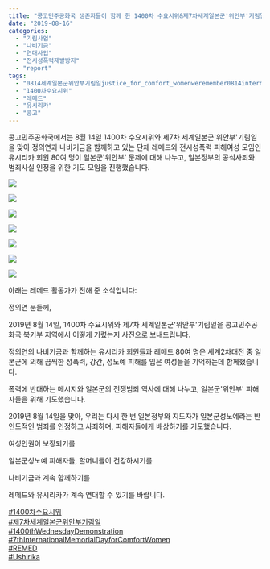 ```yaml
---
title: "콩고민주공화국 생존자들이 함께 한 1400차 수요시위&제7차세계일본군'위안부'기림일 연대행사"
date: "2019-08-16"
categories: 
  - "기림사업"
  - "나비기금"
  - "연대사업"
  - "전시성폭력재발방지"
  - "report"
tags: 
  - "0814세계일본군위안부기림일justice_for_comfort_womenweremember0814internationalmemorialdayforcomfortwomencomfortwomenm"
  - "1400차수요시위"
  - "레메드"
  - "유시리카"
  - "콩고"
---
```


콩고민주공화국에서는 8월 14일 1400차 수요시위와 제7차 세계일본군'위안부'기림일을 맞아 정의연과 나비기금을 함께하고 있는 단체 레메드와 전시성폭력 피해여성 모임인 유시리카 회원 80여 명이 일본군'위안부' 문제에 대해 나누고, 일본정부의 공식사죄와 범죄사실 인정을 위한 기도 모임을 진행했습니다.

![](https://r2.womenandwar.net/2019/08/콩고민주공화국-레메드_-8.14-1400차-수요시위-및-제7차-세계일본군위안부기림일-연대행동_정의기억연대-제공-1-1024x683.jpg)

![](https://r2.womenandwar.net/2019/08/콩고민주공화국-레메드_-8.14-1400차-수요시위-및-제7차-세계일본군위안부기림일-연대행동_정의기억연대-제공-2-1024x683.jpg)

![](https://r2.womenandwar.net/2019/08/콩고민주공화국-레메드_-8.14-1400차-수요시위-및-제7차-세계일본군위안부기림일-연대행동_정의기억연대-제공-3-1024x683.jpg)

![](https://r2.womenandwar.net/2019/08/콩고민주공화국-레메드_-8.14-1400차-수요시위-및-제7차-세계일본군위안부기림일-연대행동_정의기억연대-제공-4-1024x683.jpg)

![](https://r2.womenandwar.net/2019/08/콩고민주공화국-레메드_-8.14-1400차-수요시위-및-제7차-세계일본군위안부기림일-연대행동_정의기억연대-제공-5-1024x683.jpg)

![](https://r2.womenandwar.net/2019/08/콩고민주공화국-레메드_-8.14-1400차-수요시위-및-제7차-세계일본군위안부기림일-연대행동_정의기억연대-제공-6-1024x683.jpg)

![](https://r2.womenandwar.net/2019/08/콩고민주공화국-레메드_-8.14-1400차-수요시위-및-제7차-세계일본군위안부기림일-연대행동_정의기억연대-제공-7-1024x683.jpg)

아래는 레메드 활동가가 전해 준 소식입니다:

정의연 분들께,

2019년 8월 14일, 1400차 수요시위와 제7차 세계일본군'위안부'기림일을 콩고민주공화국 북키부 지역에서 어떻게 기렸는지 사진으로 보내드립니다.

정의연의 나비기금과 함께하는 유시리카 회원들과 레메드 80여 명은 세계2차대전 중 일본군에 의해 끔찍한 성폭력, 강간, 성노예 피해를 입은 여성들을 기억하는데 함께했습니다.

폭력에 반대하는 메시지와 일본군의 전쟁범죄 역사에 대해 나누고, 일본군'위안부' 피해자들을 위해 기도했습니다.

2019년 8월 14일을 맞아, 우리는 다시 한 번 일본정부와 지도자가 일본군성노예라는 반인도적인 범죄를 인정하고 사죄하며, 피해자들에게 배상하기를 기도했습니다.

여성인권이 보장되기를

일본군성노예 피해자들, 할머니들이 건강하시기를

나비기금과 계속 함께하기를

레메드와 유시리카가 계속 연대할 수 있기를 바랍니다.

[#1400차수요시위](https://www.facebook.com/hashtag/1400%EC%B0%A8%EC%88%98%EC%9A%94%EC%8B%9C%EC%9C%84?source=feed_text&epa=HASHTAG)  
[#제7차세계일본군위안부기림일](https://www.facebook.com/hashtag/%EC%A0%9C7%EC%B0%A8%EC%84%B8%EA%B3%84%EC%9D%BC%EB%B3%B8%EA%B5%B0%EC%9C%84%EC%95%88%EB%B6%80%EA%B8%B0%EB%A6%BC%EC%9D%BC?source=feed_text&epa=HASHTAG)  
[#1400thWednesdayDemonstration](https://www.facebook.com/hashtag/1400thwednesdaydemonstration?source=feed_text&epa=HASHTAG)  
[#7thInternationalMemorialDayforComfortWomen](https://www.facebook.com/hashtag/7thinternationalmemorialdayforcomfortwomen?source=feed_text&epa=HASHTAG)  
[#REMED](https://www.facebook.com/hashtag/remed?source=feed_text&epa=HASHTAG)  
[#Ushirika](https://www.facebook.com/hashtag/ushirika?source=feed_text&epa=HASHTAG)
